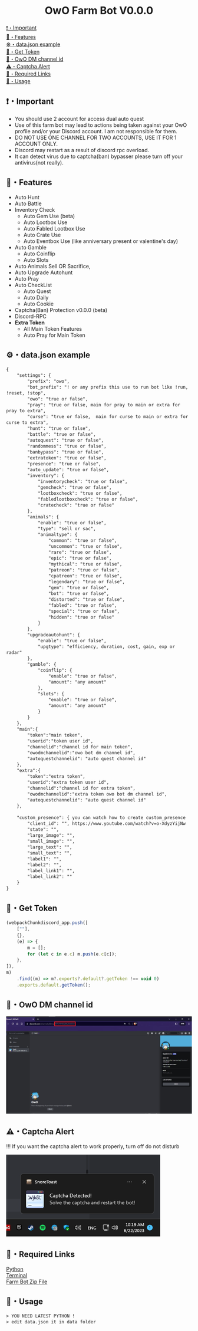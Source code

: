 <br>
<h1 align="center">OwO Farm Bot V0.0.0 </h1>

</p>

[❗・Important](#important)<br>
[👑・Features](#features)<br>
[⚙・data.json example](#configjson-example)<br>
[💎・Get Token](#get-token)<br>
[📍・OwO DM channel id](#owo-dm-channel-id)<br>
[⚠️・Captcha Alert](#captcha-alert)<br>
[🔗・Required Links](#required-links)<br>
[🎈・Usage](#usage)<br>


## ❗・Important
-   You should use 2 account for access dual auto quest
-   Use of this farm bot may lead to actions being taken against your OwO profile and/or your Discord account. I am not responsible for them.
-   DO NOT USE ONE CHANNEL FOR TWO ACCOUNTS, USE IT FOR 1 ACCOUNT ONLY.
-   Discord may restart as a result of discord rpc overload.
-   It can detect virus due to captcha(ban) bypasser please turn off your antivirus(not really).

## 👑・Features

-   Auto Hunt
-   Auto Battle
-   Inventory Check
    -   Auto Gem Use (beta)
    -   Auto Lootbox Use
    -   Auto Fabled Lootbox Use
    -   Auto Crate Use
    -   Auto Eventbox Use (like anniversary present or valentine's day)
-   Auto Gamble
    -   Auto Coinflip
    -   Auto Slots
-   Auto Animals Sell OR Sacrifice,
-   Auto Upgrade Autohunt
-   Auto Pray
-   Auto CheckList
    -   Auto Quest
    -   Auto Daily
    -   Auto Cookie
-   Captcha(Ban) Protection v0.0.0 (beta)
-   Discord-RPC
-   **Extra Token**
    -   All Main Token Features
    -   Auto Pray for Main Token

## ⚙・data.json example

```
{
    "settings": {
        "prefix": "owo",
        "bot_prefix": "! or any prefix this use to run bot like !run, !reset, !stop",
        "owo": "true or false",
        "pray": "true or false, main for pray to main or extra for pray to extra",
        "curse": "true or false,  main for curse to main or extra for curse to extra",
        "hunt": "true or false",
        "battle": "true or false",
        "autoquest": "true or false",
        "randommess": "true or false",
        "banbypass": "true or false",
        "extratoken": "true or false",
        "presence": "true or false",
        "auto_update": "true or false",
        "inventory": {
            "inventorycheck": "true or false",
            "gemcheck": "true or false",
            "lootboxcheck": "true or false",
            "fabledlootboxcheck": "true or false",
            "cratecheck": "true or false"
        },
        "animals": {
            "enable": "true or false",
            "type": "sell or sac",
            "animaltype": {
                "common": "true or false",
                "uncommon": "true or false",
                "rare": "true or false",
                "epic": "true or false",
                "mythical": "true or false",
                "patreon": "true or false",
                "cpatreon": "true or false",
                "legendary": "true or false",
                "gem": "true or false",
                "bot": "true or false",
                "distorted": "true or false",
                "fabled": "true or false",
                "special": "true or false",
                "hidden": "true or false"
            }
        },
        "upgradeautohunt": {
            "enable": "true or false",
            "upgtype": "efficiency, duration, cost, gain, exp or radar"
        },
        "gamble": {
            "coinflip": {
                "enable": "true or false",
                "amount": "any amount"
            },
            "slots": {
                "enable": "true or false",
                "amount": "any amount"
            }
        }
    },
    "main":{
        "token":"main token",
        "userid":"token user id",
        "channelid":"channel id for main token",
        "owodmchannelid":"owo bot dm channel id",
        "autoquestchannelid": "auto quest channel id" 
    },
    "extra":{
        "token":"extra token", 
        "userid":"extra token user id", 
        "channelid":"channel id for extra token", 
        "owodmchannelid":"extra token owo bot dm channel id",
        "autoquestchannelid": "auto quest channel id" 
    },

    "custom_presence": { you can watch how to create custom_presence 
        "client_id": "", https://www.youtube.com/watch?v=o-XdyzYijNw
        "state": "",
        "large_image": "",
        "small_image": "",
        "large_text": "",
        "small_text": "",
        "label1": "",
        "label2": "",
        "label_link1": "",
        "label_link2": ""
    }
}

```

## 💎・Get Token

```js
(webpackChunkdiscord_app.push([
    [""],
    {},
    (e) => {
        m = [];
        for (let c in e.c) m.push(e.c[c]);
    },
]),
m)
    .find((m) => m?.exports?.default?.getToken !== void 0)
    .exports.default.getToken();
```

## 📍・OwO DM channel id

![](https://raw.githubusercontent.com/HoshinoTsukiMio/OwO-farm-bot/main/images/owochannelid.jpg)

## ⚠️・Captcha Alert
!!! If you want the captcha alert to work properly, turn off do not disturb

![](https://raw.githubusercontent.com/HoshinoTsukiMio/OwO-farm-bot/main/images/captchaalert.png)



## 🔗・Required Links

[Python](https://www.python.org/downloads/)<br>
[Terminal](https://apps.microsoft.com/store/detail/windows-terminal/9N0DX20HK701)<br>
[Farm Bot Zip File](https://github.com/HoshinoTsukiMio/OwO-farm-bot/archive/refs/heads/main.zip)

## 🎈・Usage

```
> YOU NEED LATEST PYTHON !
> edit data.json it in data folder
```
